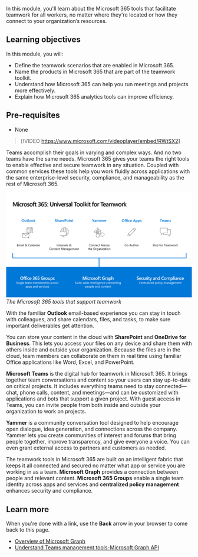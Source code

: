 In this module, you'll learn about the Microsoft 365 tools that facilitate teamwork for all workers, no matter where they're located or how they connect to your organization’s resources.

## Learning objectives
In this module, you will:
- Define the teamwork scenarios that are enabled in Microsoft 365.
- Name the products in Microsoft 365 that are part of the teamwork toolkit.
- Understand how Microsoft 365 can help you run meetings and projects more effectively.
- Explain how Microsoft 365 analytics tools can improve efficiency.

## Pre-requisites
- None

>[!VIDEO https://www.microsoft.com/videoplayer/embed/RWtSX2]

Teams accomplish their goals in varying and complex ways. And no two teams have the same needs. Microsoft 365 gives your teams the right tools to enable effective and secure teamwork in any situation. Coupled with common services these tools help you work fluidly across applications with the same enterprise-level security, compliance, and manageability as the rest of Microsoft 365.

![Microsoft 365 universal toolkit for Teamwork](../media/universal-toolkit.png)
*The Microsoft 365 tools that support teamwork*

With the familiar **Outlook** email-based experience you can stay in touch with colleagues, and share calendars, files, and tasks, to make sure important deliverables get attention. 

You can store your content in the cloud with **SharePoint** and **OneDrive for Business**. This lets you access your files on any device and share them with others inside and outside your organization. Because the files are in the cloud, team members can collaborate on them in real time using familiar Office applications like Word, Excel, and PowerPoint.

**Microsoft Teams** is the digital hub for teamwork in Microsoft 365. It brings together team conversations and content so your users can stay up-to-date on critical projects. It includes everything teams need to stay connected—chat, phone calls, content, and meetings—and can be customized with applications and bots that support a given project. With guest access in Teams, you can invite people from both inside and outside your organization to work on projects. 

**Yammer** is a community conversation tool designed to help encourage open dialogue, idea generation, and connections across the company. Yammer lets you create communities of interest and forums that bring people together, improve transparency, and give everyone a voice. You can even grant external access to partners and customers as needed.

The teamwork tools in Microsoft 365 are built on an intelligent fabric that keeps it all connected and secured no matter what app or service you are working in as a team. **Microsoft Graph** provides a connection between people and relevant content. **Microsoft 365 Groups** enable a single team identity across apps and services and **centralized policy management** enhances security and compliance. 

## Learn more

When you're done with a link, use the **Back** arrow in your browser to come back to this page.

- [Overview of Microsoft Graph](/graph/overview)
- [Understand Teams management tools-Microsoft Graph API](/learn/modules/m365-teams-collab-prepare-deployment/management-tools)
